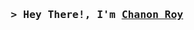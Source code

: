 <h3 align="center">
        <samp>&gt; Hey There!, I'm
                <b><a target="_blank" href="https://chanonroy.com">Chanon Roy</a></b>
        </samp>
</h3>
